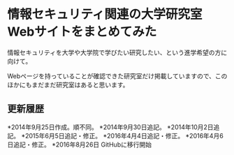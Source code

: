 # 情報セキュリティ関連の大学研究室Webサイトをまとめてみた
情報セキュリティを大学や大学院で学びたい研究したい、という進学希望の方に向けて。

Webページを持っていることが確認できた研究室だけ掲載していますので、このほかにもまだまだ研究室はあると思います。

## 更新履歴
*2014年9月25日作成。順不同。
*2014年9月30日追記。
*2014年10月2日追記。
*2015年6月5日追記・修正。
*2016年4月4日追記・修正。
*2016年4月6日追記・修正。
*2016年8月26日 GitHubに移行開始
